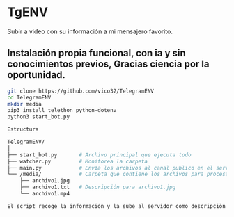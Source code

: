 # TgENV
Subir a video con su información a mi mensajero favorito.
## Instalación propia funcional, con ia y sin conocimientos previos, Gracias ciencia por la oportunidad.

```sh
git clone https://github.com/vico32/TelegramENV
cd TelegramENV
mkdir media
pip3 install telethon python-dotenv
python3 start_bot.py
```

```sh
Estructura

TelegramENV/
│
├── start_bot.py       # Archivo principal que ejecuta todo
├── watcher.py         # Monitorea la carpeta
├── main.py            # Envía los archivos al canal publico en el servidor.
└── /media/            # Carpeta que contiene los archivos para procesar
    ├── archivo1.jpg
    ├── archivo1.txt   # Descripción para archivo1.jpg
    └── archivo1.mp4

El script recoge la información y la sube al servidor como descripciòn del jpg.
```
